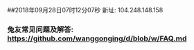 ##2018年09月28日07时12分07秒 新址: 104.248.148.158
### 兔友常见问题及解答: https://github.com/wanggonging/d/blob/w/FAQ.md
